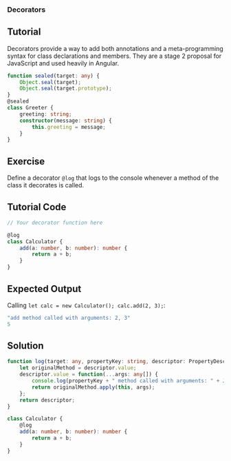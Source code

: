 ### Decorators

Tutorial
-------
Decorators provide a way to add both annotations and a meta-programming syntax for class declarations and members. They are a stage 2 proposal for JavaScript and used heavily in Angular.

```typescript
function sealed(target: any) {
    Object.seal(target);
    Object.seal(target.prototype);
}
@sealed
class Greeter {
    greeting: string;
    constructor(message: string) {
        this.greeting = message;
    }
}
```

Exercise
-------
Define a decorator `@log` that logs to the console whenever a method of the class it decorates is called.

Tutorial Code
-------
```typescript
// Your decorator function here

@log
class Calculator {
    add(a: number, b: number): number {
        return a + b;
    }
}
```

Expected Output
-------
Calling `let calc = new Calculator(); calc.add(2, 3);`:

```typescript
"add method called with arguments: 2, 3"
5
```

Solution
-------
```typescript
function log(target: any, propertyKey: string, descriptor: PropertyDescriptor) {
    let originalMethod = descriptor.value;
    descriptor.value = function(...args: any[]) {
        console.log(propertyKey + " method called with arguments: " + JSON.stringify(args));
        return originalMethod.apply(this, args);
    };
    return descriptor;
}

class Calculator {
    @log
    add(a: number, b: number): number {
        return a + b;
    }
}
```
